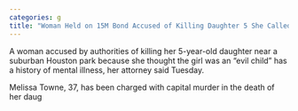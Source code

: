 ```yaml
---
categories: g
title: "Woman Held on 15M Bond Accused of Killing Daughter 5 She Called an ‘Evil Child"
---
```


A woman accused by authorities of killing her 5-year-old daughter near a suburban Houston park because she thought the girl was an &#8220;evil child&#8221; has a history of mental illness, her attorney said Tuesday.



Melissa Towne, 37, has been charged with capital murder in the death of her daug